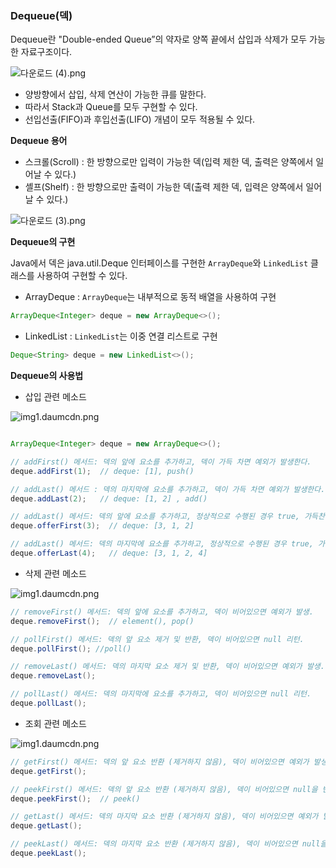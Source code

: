 ### Dequeue(덱)

Dequeue란 "Double-ended Queue”의 약자로 양쪽 끝에서 삽입과 삭제가 모두 가능한 자료구조이다.

![다운로드 (4).png](https://prod-files-secure.s3.us-west-2.amazonaws.com/3b793990-edce-47d3-8f7a-9b1cdf3c3038/8a03dd86-558a-4c30-b4ba-bdf9140cb219/%EB%8B%A4%EC%9A%B4%EB%A1%9C%EB%93%9C_(4).png)

- 양방향에서 삽입, 삭제 연산이 가능한 큐를 말한다.
- 따라서 Stack과 Queue를 모두 구현할 수 있다.
- 선입선출(FIFO)과 후입선출(LIFO) 개념이 모두 적용될 수 있다.

**Dequeue 용어**

- 스크롤(Scroll) : 한 방향으로만 입력이 가능한 덱(입력 제한 덱, 출력은 양쪽에서 일어날 수 있다.)
- 셸프(Shelf) : 한 방향으로만 출력이 가능한 덱(출력 제한 덱, 입력은 양쪽에서 일어날 수 있다.)

![다운로드 (3).png](https://prod-files-secure.s3.us-west-2.amazonaws.com/3b793990-edce-47d3-8f7a-9b1cdf3c3038/9ee36b06-50a0-48a9-9fc5-544e9c3b8843/0885d673-095c-4a9d-bae4-21ab3a089887.png)

**Dequeue의 구현**

Java에서 덱은 java.util.Deque 인터페이스를 구현한  `ArrayDeque`와 `LinkedList` 클래스를 사용하여 구현할 수 있다.

- ArrayDeque : `ArrayDeque`는 내부적으로 동적 배열을 사용하여 구현

```java
ArrayDeque<Integer> deque = new ArrayDeque<>();
```

- LinkedList : `LinkedList`는 이중 연결 리스트로 구현

```java
Deque<String> deque = new LinkedList<>();
```

**Dequeue의 사용법**

- 삽입 관련 메소드

![img1.daumcdn.png](https://prod-files-secure.s3.us-west-2.amazonaws.com/3b793990-edce-47d3-8f7a-9b1cdf3c3038/0324216d-15e6-4642-ba8b-a00d3244160b/img1.daumcdn.png)

```java

ArrayDeque<Integer> deque = new ArrayDeque<>();

// addFirst() 메서드: 덱의 앞에 요소를 추가하고, 덱이 가득 차면 예외가 발생한다.
deque.addFirst(1);  // deque: [1], push()

// addLast() 메서드 : 덱의 마지막에 요소를 추가하고, 덱이 가득 차면 예외가 발생한다.
deque.addLast(2);   // deque: [1, 2] , add()

// addLast() 메서드: 덱의 앞에 요소를 추가하고, 정상적으로 수행된 경우 true, 가득찬 경우 false를 리턴한다.
deque.offerFirst(3);  // deque: [3, 1, 2]

// addLast() 메서드: 덱의 마지막에 요소를 추가하고, 정상적으로 수행된 경우 true, 가득찬 경우 false를 리턴한다.
deque.offerLast(4);   // deque: [3, 1, 2, 4]
```

- 삭제 관련 메소드

![img1.daumcdn.png](https://prod-files-secure.s3.us-west-2.amazonaws.com/3b793990-edce-47d3-8f7a-9b1cdf3c3038/f79e53f1-2709-4088-94ad-5fbef40b3a0e/img1.daumcdn.png)

```java
// removeFirst() 메서드: 덱의 앞에 요소를 추가하고, 덱이 비어있으면 예외가 발생.
deque.removeFirst();  // element(), pop()

// pollFirst() 메서드: 덱의 앞 요소 제거 및 반환, 덱이 비어있으면 null 리턴.
deque.pollFirst(); //poll()

// removeLast() 메서드: 덱의 마지막 요소 제거 및 반환, 덱이 비어있으면 예외가 발생.
deque.removeLast();  

// pollLast() 메서드: 덱의 마지막에 요소를 추가하고, 덱이 비어있으면 null 리턴.
deque.pollLast();   
```

- 조회 관련 메소드

![img1.daumcdn.png](https://prod-files-secure.s3.us-west-2.amazonaws.com/3b793990-edce-47d3-8f7a-9b1cdf3c3038/14c554f1-58ff-480e-9b9e-b3b9654487ed/img1.daumcdn.png)

```java
// getFirst() 메서드: 덱의 앞 요소 반환 (제거하지 않음), 덱이 비어있으면 예외가 발생.
deque.getFirst();  

// peekFirst() 메서드: 덱의 앞 요소 반환 (제거하지 않음), 덱이 비어있으면 null을 반환.
deque.peekFirst();  // peek()

// getLast() 메서드: 덱의 마지막 요소 반환 (제거하지 않음), 덱이 비어있으면 예외가 발생.
deque.getLast();  

// peekLast() 메서드: 덱의 마지막 요소 반환 (제거하지 않음), 덱이 비어있으면 null을 반환.
deque.peekLast();   
```
